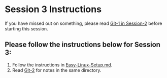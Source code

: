 # Session 3 Instructions

If you have missed out on something, please read [Git-1 in Session-2](https://github.com/rothardo/java-0-to-1/blob/master/Session-2/Git-1.md) before starting this session.

## Please follow the instructions below for Session 3:

1. Follow the instructions in [Easy-Linux-Setup.md](https://github.com/rothardo/java-0-to-1/blob/master/Session-3/Easy-Linux-Setup.md).
2. Read [Git-2](https://github.com/rothardo/java-0-to-1/blob/master/Session-3/Git-2.md) for notes in the same directory.
